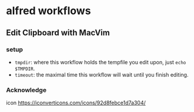 # alfred workflows

## Edit Clipboard with MacVim

### setup
- `tmpdir`: where this workflow holds the tempfile you edit upon, just `echo $TMPDIR`.
- `timeout`: the maximal time this workflow will wait until you finish editing.

### Acknowledge
icon https://iconverticons.com/icons/92d8febce1d7a304/
